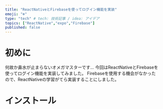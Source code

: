 ```yaml
---
title: "ReactNativeとFirebaseを使ってログイン機能を実装"
emoji: "❄️"
type: "tech" # tech: 技術記事 / idea: アイデア
topics: ["ReactNative","expo","Firebase"]
published: false
---
```


# 初めに
何故か鼻水が止まらないオメガマスターです…
今回はReactNativeとFirebaseを使ってログイン機能を実装してみました。
Firebaseを使用する機会がなかったので、ReactNativeの学習がてら実装することにしました。

# インストール
